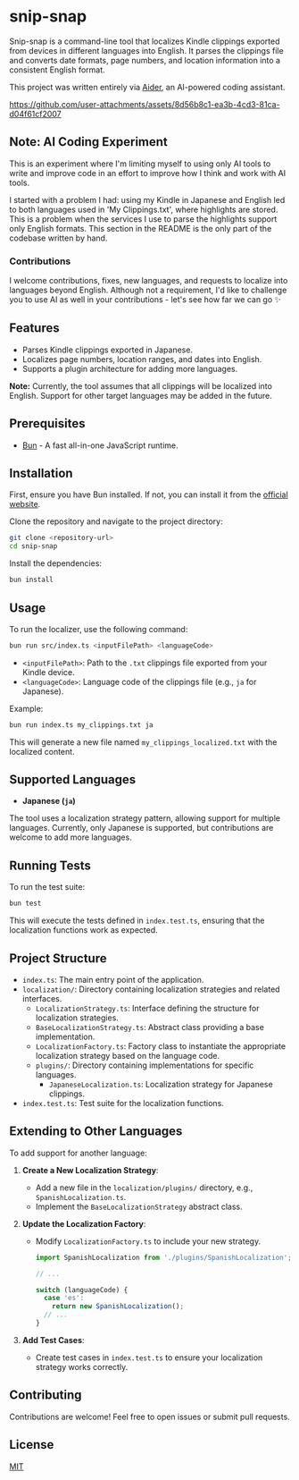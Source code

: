 # snip-snap


Snip-snap is a command-line tool that localizes Kindle clippings exported from devices in different languages into English. It parses the clippings file and converts date formats, page numbers, and location information into a consistent English format.

This project was written entirely via [Aider](https://github.com/paulgauthier/aider), an AI-powered coding assistant.

https://github.com/user-attachments/assets/8d56b8c1-ea3b-4cd3-81ca-d04f61cf2007


## Note: AI Coding Experiment
This is an experiment where I'm limiting myself to using only AI tools to write and improve code in an effort to improve how I think and work with AI tools.

I started with a problem I had: using my Kindle in Japanese and English led to both languages used in 'My Clippings.txt', where highlights are stored. This is a problem when the services I use to parse the highlights support only English formats. This section in the README is the only part of the codebase written by hand.

### Contributions

I welcome contributions, fixes, new languages, and requests to localize into languages beyond English. Although not a requirement, I'd like to challenge you to use AI as well in your contributions - let's see how far we can go ✨

## Features

- Parses Kindle clippings exported in Japanese.
- Localizes page numbers, location ranges, and dates into English.
- Supports a plugin architecture for adding more languages.

**Note:** Currently, the tool assumes that all clippings will be localized into English. Support for other target languages may be added in the future.

## Prerequisites

- [Bun](https://bun.sh) - A fast all-in-one JavaScript runtime.

## Installation

First, ensure you have Bun installed. If not, you can install it from the [official website](https://bun.sh).

Clone the repository and navigate to the project directory:

```bash
git clone <repository-url>
cd snip-snap
```

Install the dependencies:

```bash
bun install
```

## Usage

To run the localizer, use the following command:

```bash
bun run src/index.ts <inputFilePath> <languageCode>
```

- `<inputFilePath>`: Path to the `.txt` clippings file exported from your Kindle device.
- `<languageCode>`: Language code of the clippings file (e.g., `ja` for Japanese).

Example:

```bash
bun run index.ts my_clippings.txt ja
```

This will generate a new file named `my_clippings_localized.txt` with the localized content.

## Supported Languages

- **Japanese (`ja`)**

The tool uses a localization strategy pattern, allowing support for multiple languages. Currently, only Japanese is supported, but contributions are welcome to add more languages.

## Running Tests

To run the test suite:

```bash
bun test
```

This will execute the tests defined in `index.test.ts`, ensuring that the localization functions work as expected.

## Project Structure

- `index.ts`: The main entry point of the application.
- `localization/`: Directory containing localization strategies and related interfaces.
  - `LocalizationStrategy.ts`: Interface defining the structure for localization strategies.
  - `BaseLocalizationStrategy.ts`: Abstract class providing a base implementation.
  - `LocalizationFactory.ts`: Factory class to instantiate the appropriate localization strategy based on the language code.
  - `plugins/`: Directory containing implementations for specific languages.
    - `JapaneseLocalization.ts`: Localization strategy for Japanese clippings.
- `index.test.ts`: Test suite for the localization functions.

## Extending to Other Languages

To add support for another language:

1. **Create a New Localization Strategy**:

   - Add a new file in the `localization/plugins/` directory, e.g., `SpanishLocalization.ts`.
   - Implement the `BaseLocalizationStrategy` abstract class.

2. **Update the Localization Factory**:

   - Modify `LocalizationFactory.ts` to include your new strategy.

     ```typescript
     import SpanishLocalization from './plugins/SpanishLocalization';

     // ...

     switch (languageCode) {
       case 'es':
         return new SpanishLocalization();
       // ...
     }
     ```

3. **Add Test Cases**:

   - Create test cases in `index.test.ts` to ensure your localization strategy works correctly.

## Contributing

Contributions are welcome! Feel free to open issues or submit pull requests.

## License

[MIT](LICENSE)


